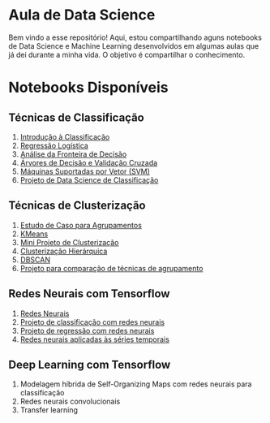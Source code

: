 # Aula de Data Science

Bem vindo a esse repositório! Aqui, estou compartilhando aguns notebooks de Data Science e Machine Learning desenvolvidos em algumas aulas que já dei durante a minha vida. O objetivo é compartilhar o conhecimento.

# Notebooks Disponíveis

## Técnicas de Classificação

1. [Introdução à Classificação](https://github.com/IAugustoMZ/aulasDataScience/blob/main/classificacao/1_introducao_classificacao.ipynb)
2. [Regressão Logística](https://github.com/IAugustoMZ/aulasDataScience/blob/main/classificacao/2_regressao_logistica.ipynb)
3. [Análise da Fronteira de Decisão](https://github.com/IAugustoMZ/aulasDataScience/blob/main/classificacao/3_analise_fronteira_decisao.ipynb)
4. [Árvores de Decisão e Validação Cruzada](https://github.com/IAugustoMZ/aulasDataScience/blob/main/classificacao/4_arvores_de_decisao_validacao_cruzada.ipynb)
5. [Máquinas Suportadas por Vetor (SVM)](https://github.com/IAugustoMZ/aulasDataScience/blob/main/classificacao/5_maquinas_suportadas_vetor.ipynb)
6. [Projeto de Data Science de Classificação](https://github.com/IAugustoMZ/aulasDataScience/blob/main/classificacao/projeto_data_science.ipynb)

## Técnicas de Clusterização

1. [Estudo de Caso para Agrupamentos](https://github.com/IAugustoMZ/aulasDataScience/blob/main/clusterizacao/1_estudo_caso_agrupamento.ipynb)
2. [KMeans](https://github.com/IAugustoMZ/aulasDataScience/blob/main/clusterizacao/2_KMeans.ipynb)
3. [Mini Projeto de Clusterização](https://github.com/IAugustoMZ/aulasDataScience/blob/main/clusterizacao/3_mini-projeto-clusterizacao.ipynb)
4. [Clusterização Hierárquica](https://github.com/IAugustoMZ/aulasDataScience/blob/main/clusterizacao/4_clusterizacao_hierarquica.ipynb)
5. [DBSCAN](https://github.com/IAugustoMZ/aulasDataScience/blob/main/clusterizacao/5_dbscan.ipynb)
6. [Projeto para comparação de técnicas de agrupamento](https://github.com/IAugustoMZ/aulasDataScience/blob/main/clusterizacao/6_projeto_comparacao_clusterizacao.ipynb)

## Redes Neurais com Tensorflow

1. [Redes Neurais](https://github.com/IAugustoMZ/aulasDataScience/blob/main/redes_neurais/1_redes_neurais.ipynb)
2. [Projeto de classificação com redes neurais](https://github.com/IAugustoMZ/aulasDataScience/blob/main/redes_neurais/2_projeto_ann_classificacao.ipynb)
3. [Projeto de regressão com redes neurais](https://github.com/IAugustoMZ/aulasDataScience/blob/main/redes_neurais/3_projeto_ann_regressao.ipynb)
4. [Redes neurais aplicadas às séries temporais](https://github.com/IAugustoMZ/aulasDataScience/blob/main/redes_neurais/4_redes_neurais_series_temporais.ipynb)

## Deep Learning com Tensorflow

1. Modelagem híbrida de Self-Organizing Maps com redes neurais para classificação
2. Redes neurais convolucionais
3. Transfer learning